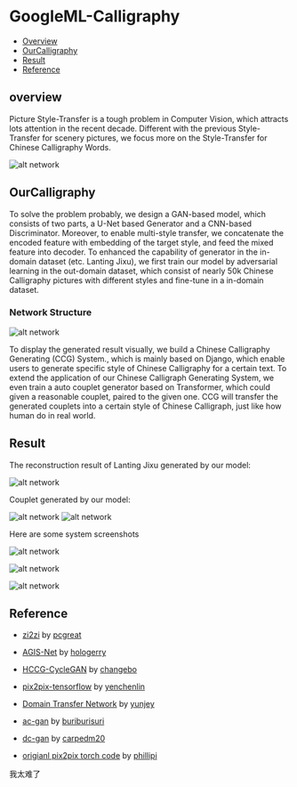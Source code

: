 # GoogleML-Calligraphy

* [Overview](#overview)
* [OurCalligraphy](#OurCalligraphy)
* [Result](#Result)
* [Reference](#Reference)

## overview
Picture Style-Transfer is a tough problem in Computer Vision, which attracts lots attention in the recent decade. Different with the previous Style-Transfer for scenery pictures, we focus more on the Style-Transfer for Chinese Calligraphy Words.

![alt network](assets/demo1.jpg)
## OurCalligraphy
To solve the problem probably, we design a GAN-based model, which consists of two parts, a U-Net based Generator and a CNN-based Discriminator. 
Moreover, to enable multi-style transfer, we concatenate the encoded feature with embedding of the target style, and feed the mixed feature into decoder.
To enhanced the capability of generator in the in-domain dataset (etc. Lanting Jixu), we first train our model by adversarial learning in the out-domain dataset, which consist of nearly 50k Chinese Calligraphy pictures with different styles and fine-tune in a in-domain dataset.

### Network Structure
![alt network](assets/network.jpg)

To display the generated result visually, we build a Chinese Calligraphy Generating (CCG) System., which is mainly based on Django, which enable users to generate specific style of Chinese Calligraphy for a certain text.
To extend the application of our Chinese Calligraph Generating System, we even train a auto couplet generator based on Transformer, which could given a reasonable couplet, paired to the given one. 
CCG will transfer the generated couplets into a certain style of  Chinese Calligraph, just like how human do in real world.

## Result
The reconstruction result of Lanting Jixu generated by our model:

![alt network](assets/result.jpg)

Couplet generated by our model:

![alt network](assets/couplet2.png)
![alt network](assets/couplet3.png)

Here are some system screenshots

![alt network](assets/Interface1.png)

![alt network](assets/Interface2.png)

![alt network](assets/Interface3.png)

## Reference

* [zi2zi](https://github.com/pcgreat/zi2zi) by [pcgreat](https://github.com/pcgreat)
* [AGIS-Net](https://github.com/hologerry/AGIS-Net) by [hologerry](https://github.com/hologerry)
* [HCCG-CycleGAN](https://github.com/changebo/HCCG-CycleGAN) by [changebo](https://github.com/changebo)

* [pix2pix-tensorflow](https://github.com/yenchenlin/pix2pix-tensorflow) by [yenchenlin](https://github.com/yenchenlin)
* [Domain Transfer Network](https://github.com/yunjey/domain-transfer-network) by [yunjey](https://github.com/yunjey)
* [ac-gan](https://github.com/buriburisuri/ac-gan) by [buriburisuri](https://github.com/buriburisuri)
* [dc-gan](https://github.com/carpedm20/DCGAN-tensorflow) by [carpedm20](https://github.com/carpedm20)
* [origianl pix2pix torch code](https://github.com/phillipi/pix2pix) by [phillipi](https://github.com/phillipi)

我太难了
